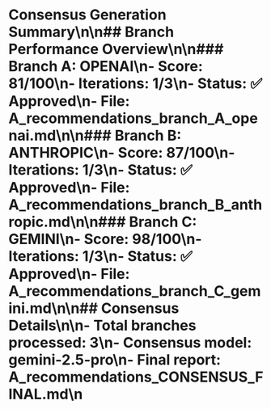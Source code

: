 # Consensus Generation Summary\n\n## Branch Performance Overview\n\n### Branch A: OPENAI\n- **Score**: 81/100\n- **Iterations**: 1/3\n- **Status**: ✅ Approved\n- **File**: A_recommendations_branch_A_openai.md\n\n### Branch B: ANTHROPIC\n- **Score**: 87/100\n- **Iterations**: 1/3\n- **Status**: ✅ Approved\n- **File**: A_recommendations_branch_B_anthropic.md\n\n### Branch C: GEMINI\n- **Score**: 98/100\n- **Iterations**: 1/3\n- **Status**: ✅ Approved\n- **File**: A_recommendations_branch_C_gemini.md\n\n## Consensus Details\n\n- **Total branches processed**: 3\n- **Consensus model**: gemini-2.5-pro\n- **Final report**: A_recommendations_CONSENSUS_FINAL.md\n